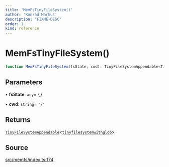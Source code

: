 ```yaml
---
title: 'MemFsTinyFileSystem()'
author: 'Konrad Markus'
description: 'FIXME-DESC'
order: 1
kind: reference
---
```


# MemFsTinyFileSystem()

```ts
function MemFsTinyFileSystem(fsState, cwd): TinyFileSystemAppendable<TinyFileSystemWithGlob>;
```

## Parameters

• **fsState**: `any`= `{}`

• **cwd**: `string`= `'/'`

## Returns

[`TinyFileSystemAppendable`](/projects/konkerdev-tiny-filesystem-fp/reference/type-aliases/tinyfilesystemappendable.md)\<[`tinyfilesystemwithglob`](/projects/konkerdev-tiny-filesystem-fp/reference/type-aliases/tinyfilesystemwithglob)\>

## Source

[src/memfs/index.ts:174](https://github.com/konkerdotdev/tiny-filesystem-fp/blob/900743fd8cf49d9e7c3831c08b0b3c0dd3e06fb2/src/memfs/index.ts#L174)
